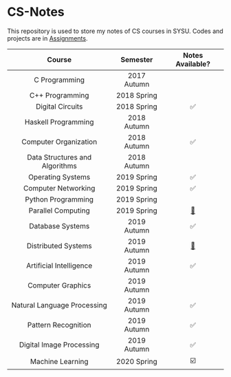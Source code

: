 
# CS-Notes

This repository is used to store my notes of CS courses in SYSU.
Codes and projects are in [Assignments](https://github.com/chhzh123/Assignments).

| Course                | Semester    | Notes Available?   |
| :---:                 | :---:       | :---:              |
| C Programming         | 2017 Autumn |                    |
| C++ Programming       | 2018 Spring |                    |
| Digital Circuits      | 2018 Spring | :white_check_mark: |
| Haskell Programming   | 2018 Autumn |                    |
| Computer Organization | 2018 Autumn | :white_check_mark: |
| Data Structures and Algorithms | 2018 Autumn |           |
| Operating Systems     | 2019 Spring | :white_check_mark: |
| Computer Networking   | 2019 Spring | :white_check_mark: |
| Python Programming    | 2019 Spring |                    |
| Parallel Computing    | 2019 Spring |  [:page_facing_up:](https://chhzh123.github.io/summary/parallel-computing/) |
| Database Systems      | 2019 Autumn | :white_check_mark: |
| Distributed Systems   | 2019 Autumn |  [:page_facing_up:](https://chhzh123.github.io/summary/distributed-systems/) |
| Artificial Intelligence | 2019 Autumn | :white_check_mark: |
| Computer Graphics     | 2019 Autumn |  |
| Natural Language Processing | 2019 Autumn | :white_check_mark: |
| Pattern Recognition   | 2019 Autumn | :white_check_mark: |
| Digital Image Processing | 2019 Autumn | :white_check_mark: |
| Machine Learning      | 2020 Spring | :ballot_box_with_check: |
